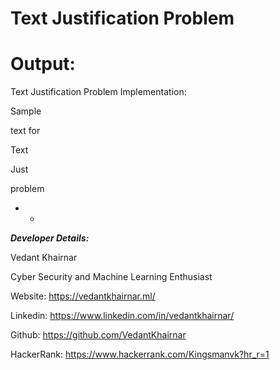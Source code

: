 # Text Justification Problem
# Output:

Text Justification Problem Implementation:

Sample  

text for

Text    

Just    

problem 


* * 
***Developer Details:***

 Vedant Khairnar

  Cyber Security and Machine Learning Enthusiast

Website: https://vedantkhairnar.ml/

Linkedin: https://www.linkedin.com/in/vedantkhairnar/

Github: https://github.com/VedantKhairnar

HackerRank: https://www.hackerrank.com/Kingsmanvk?hr_r=1
